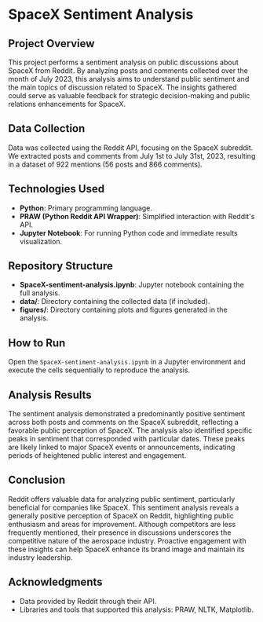 # SpaceX Sentiment Analysis

## Project Overview
This project performs a sentiment analysis on public discussions about SpaceX from Reddit. By analyzing posts and comments collected over the month of July 2023, this analysis aims to understand public sentiment and the main topics of discussion related to SpaceX. The insights gathered could serve as valuable feedback for strategic decision-making and public relations enhancements for SpaceX.

## Data Collection
Data was collected using the Reddit API, focusing on the SpaceX subreddit. We extracted posts and comments from July 1st to July 31st, 2023, resulting in a dataset of 922 mentions (56 posts and 866 comments).

## Technologies Used
- **Python**: Primary programming language.
- **PRAW (Python Reddit API Wrapper)**: Simplified interaction with Reddit's API.
- **Jupyter Notebook**: For running Python code and immediate results visualization.

## Repository Structure
- **SpaceX-sentiment-analysis.ipynb**: Jupyter notebook containing the full analysis.
- **data/**: Directory containing the collected data (if included).
- **figures/**: Directory containing plots and figures generated in the analysis.

## How to Run
Open the `SpaceX-sentiment-analysis.ipynb` in a Jupyter environment and execute the cells sequentially to reproduce the analysis.

## Analysis Results
The sentiment analysis demonstrated a predominantly positive sentiment across both posts and comments on the SpaceX subreddit, reflecting a favorable public perception of SpaceX. The analysis also identified specific peaks in sentiment that corresponded with particular dates. These peaks are likely linked to major SpaceX events or announcements, indicating periods of heightened public interest and engagement.

## Conclusion
Reddit offers valuable data for analyzing public sentiment, particularly beneficial for companies like SpaceX. This sentiment analysis reveals a generally positive perception of SpaceX on Reddit, highlighting public enthusiasm and areas for improvement. Although competitors are less frequently mentioned, their presence in discussions underscores the competitive nature of the aerospace industry. Proactive engagement with these insights can help SpaceX enhance its brand image and maintain its industry leadership.

## Acknowledgments
- Data provided by Reddit through their API.
- Libraries and tools that supported this analysis: PRAW, NLTK, Matplotlib.
